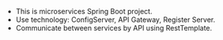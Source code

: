 - This is microservices Spring Boot project.
- Use technology: ConfigServer, API Gateway, Register Server.
- Communicate between services by API using RestTemplate.
  
